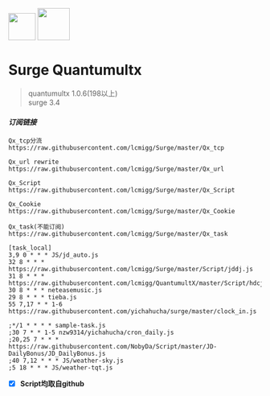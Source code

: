 <img src="https://i.loli.net/2020/02/26/EqO18PQXjpkCsh4.jpg" width="54">   <img src="https://i.loli.net/2020/02/26/tEqzog3kIRWANVL.jpg" width="64">  
# Surge Quantumultx  

>quantumultx 1.0.6(198以上)  
surge 3.4  

#### *订阅链接*
```
Qx_tcp分流
https://raw.githubusercontent.com/lcmigg/Surge/master/Qx_tcp

Qx_url rewrite
https://raw.githubusercontent.com/lcmigg/Surge/master/Qx_url

Qx_Script
https://raw.githubusercontent.com/lcmigg/Surge/master/Qx_Script

Qx_Cookie
https://raw.githubusercontent.com/lcmigg/Surge/master/Qx_Cookie

Qx_task(不能订阅)
https://raw.githubusercontent.com/lcmigg/Surge/master/Qx_task
```
```
[task_local]
3,9 0 * * * JS/jd_auto.js
32 8 * * * https://raw.githubusercontent.com/lcmigg/Surge/master/Script/jddj.js
31 8 * * * https://raw.githubusercontent.com/lcmigg/QuantumultX/master/Script/hdcj.js
30 8 * * * neteasemusic.js
29 8 * * * tieba.js
55 7,17 * * 1-6 https://raw.githubusercontent.com/yichahucha/surge/master/clock_in.js

;*/1 * * * * sample-task.js
;30 7 * * 1-5 nzw9314/yichahucha/cron_daily.js
;20,25 7 * * * https://raw.githubusercontent.com/NobyDa/Script/master/JD-DailyBonus/JD_DailyBonus.js
;40 7,12 * * * JS/weather-sky.js
;5 18 * * * JS/weather-tqt.js
```
- [x] **Script均取自github**
